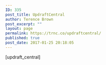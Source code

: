 ```yaml
---
ID: 335
post_title: UpdraftCentral
author: Terence Brown
post_excerpt: ""
layout: page
permalink: https://trnc.co/updraftcentral/
published: true
post_date: 2017-01-25 20:18:05
---
```

[updraft_central]
